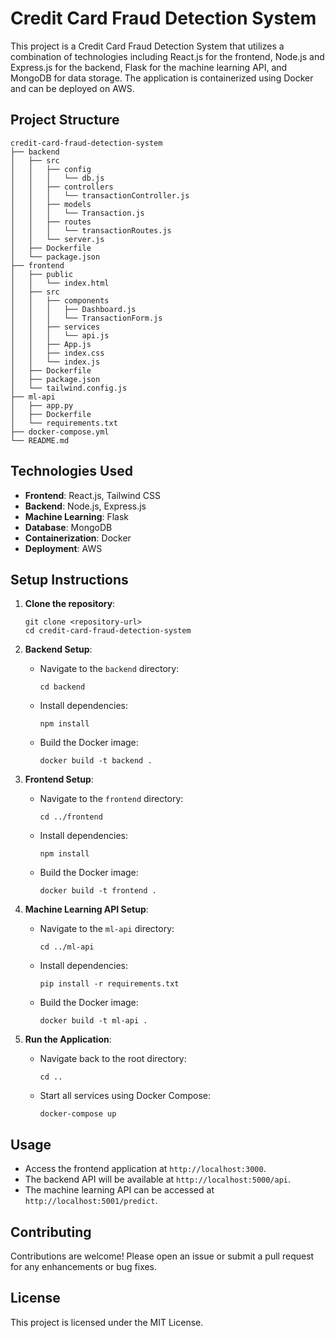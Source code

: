 # Credit Card Fraud Detection System

This project is a Credit Card Fraud Detection System that utilizes a combination of technologies including React.js for the frontend, Node.js and Express.js for the backend, Flask for the machine learning API, and MongoDB for data storage. The application is containerized using Docker and can be deployed on AWS.

## Project Structure

```
credit-card-fraud-detection-system
├── backend
│   ├── src
│   │   ├── config
│   │   │   └── db.js
│   │   ├── controllers
│   │   │   └── transactionController.js
│   │   ├── models
│   │   │   └── Transaction.js
│   │   ├── routes
│   │   │   └── transactionRoutes.js
│   │   └── server.js
│   ├── Dockerfile
│   └── package.json
├── frontend
│   ├── public
│   │   └── index.html
│   ├── src
│   │   ├── components
│   │   │   ├── Dashboard.js
│   │   │   └── TransactionForm.js
│   │   ├── services
│   │   │   └── api.js
│   │   ├── App.js
│   │   ├── index.css
│   │   └── index.js
│   ├── Dockerfile
│   ├── package.json
│   └── tailwind.config.js
├── ml-api
│   ├── app.py
│   ├── Dockerfile
│   └── requirements.txt
├── docker-compose.yml
└── README.md
```

## Technologies Used

- **Frontend**: React.js, Tailwind CSS
- **Backend**: Node.js, Express.js
- **Machine Learning**: Flask
- **Database**: MongoDB
- **Containerization**: Docker
- **Deployment**: AWS

## Setup Instructions

1. **Clone the repository**:
   ```
   git clone <repository-url>
   cd credit-card-fraud-detection-system
   ```

2. **Backend Setup**:
   - Navigate to the `backend` directory:
     ```
     cd backend
     ```
   - Install dependencies:
     ```
     npm install
     ```
   - Build the Docker image:
     ```
     docker build -t backend .
     ```

3. **Frontend Setup**:
   - Navigate to the `frontend` directory:
     ```
     cd ../frontend
     ```
   - Install dependencies:
     ```
     npm install
     ```
   - Build the Docker image:
     ```
     docker build -t frontend .
     ```

4. **Machine Learning API Setup**:
   - Navigate to the `ml-api` directory:
     ```
     cd ../ml-api
     ```
   - Install dependencies:
     ```
     pip install -r requirements.txt
     ```
   - Build the Docker image:
     ```
     docker build -t ml-api .
     ```

5. **Run the Application**:
   - Navigate back to the root directory:
     ```
     cd ..
     ```
   - Start all services using Docker Compose:
     ```
     docker-compose up
     ```

## Usage

- Access the frontend application at `http://localhost:3000`.
- The backend API will be available at `http://localhost:5000/api`.
- The machine learning API can be accessed at `http://localhost:5001/predict`.

## Contributing

Contributions are welcome! Please open an issue or submit a pull request for any enhancements or bug fixes.

## License

This project is licensed under the MIT License.